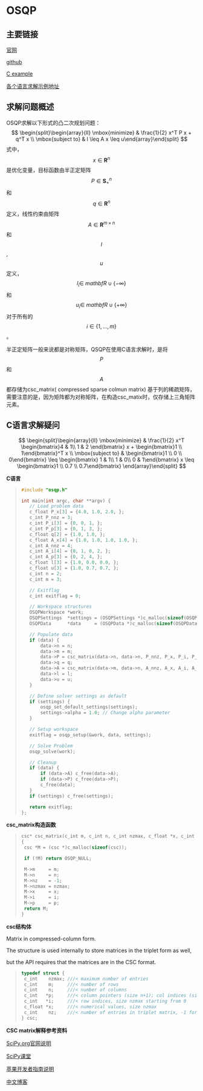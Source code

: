 # OSQP

## 主要链接

[官网]( https://osqp.org/ )

[github]( https://github.com/oxfordcontrol/osqp )

[C example]( https://github.com/oxfordcontrol/osqp/tree/master/examples )

[各个语言求解示例地址]( https://osqp.org/docs/examples/setup-and-solve.html )

## 求解问题概述

OSQP求解以下形式的凸二次规划问题：
$$
\begin{split}\begin{array}{ll}  \mbox{minimize} & \frac{1}{2} x^T P x + q^T x \\  \mbox{subject to} & l \leq A x \leq u\end{array}\end{split}
$$
式中，$$ x\in\mathbf{R}^{n}$$是优化变量，目标函数由半正定矩阵$$ P\in\mathbf{S}^{n}_{+}$$和$$ q\in\mathbf{R}^{n}$$定义，线性约束由矩阵$$ A \in\mathbf{R}^{m \times n} $$和$$ l $$, $$ u $$定义，$$ l_{i} \in\ mathbf{R} \cup \{ -\infty\} $$和$$ u_{i} \in\ mathbf{R} \cup \{ +\infty\} $$ 对于所有的$$ i \in \{1,\ldots,m\} $$。



半正定矩阵一般来说都是对称矩阵，QSQP在使用C语言求解时，是将 $$ P $$ 和 $$ A $$ 都存储为csc_matrix( compressed sparse colmun matrix) 基于列的稀疏矩阵，需要注意的是，因为矩阵都为对称矩阵，在构造csc_matix时，仅存储上三角矩阵元素。

## C语言求解疑问

$$
\begin{split}\begin{array}{ll}
  \mbox{minimize} & \frac{1}{2} x^T \begin{bmatrix}4 & 1\\ 1 & 2 \end{bmatrix} x + \begin{bmatrix}1 \\ 1\end{bmatrix}^T x \\
  \mbox{subject to} & \begin{bmatrix}1 \\ 0 \\ 0\end{bmatrix} \leq \begin{bmatrix} 1 & 1\\ 1 & 0\\ 0 & 1\end{bmatrix} x \leq  \begin{bmatrix}1 \\ 0.7 \\ 0.7\end{bmatrix}
\end{array}\end{split}
$$



**C语言**

>```c
>#include "osqp.h"
>
>int main(int argc, char **argv) {
>    // Load problem data
>    c_float P_x[3] = {4.0, 1.0, 2.0, };
>    c_int P_nnz = 3;
>    c_int P_i[3] = {0, 0, 1, };
>    c_int P_p[3] = {0, 1, 3, };
>    c_float q[2] = {1.0, 1.0, };
>    c_float A_x[4] = {1.0, 1.0, 1.0, 1.0, };
>    c_int A_nnz = 4;
>    c_int A_i[4] = {0, 1, 0, 2, };
>    c_int A_p[3] = {0, 2, 4, };
>    c_float l[3] = {1.0, 0.0, 0.0, };
>    c_float u[3] = {1.0, 0.7, 0.7, };
>    c_int n = 2;
>    c_int m = 3;
>
>    // Exitflag
>    c_int exitflag = 0;
>
>    // Workspace structures
>    OSQPWorkspace *work;
>    OSQPSettings  *settings = (OSQPSettings *)c_malloc(sizeof(OSQPSettings));
>    OSQPData      *data     = (OSQPData *)c_malloc(sizeof(OSQPData));
>
>    // Populate data
>    if (data) {
>        data->n = n;
>        data->m = m;
>        data->P = csc_matrix(data->n, data->n, P_nnz, P_x, P_i, P_p);
>        data->q = q;
>        data->A = csc_matrix(data->m, data->n, A_nnz, A_x, A_i, A_p);
>        data->l = l;
>        data->u = u;
>    }
>
>    // Define solver settings as default
>    if (settings) {
>        osqp_set_default_settings(settings);
>        settings->alpha = 1.0; // Change alpha parameter
>    }
>
>    // Setup workspace
>    exitflag = osqp_setup(&work, data, settings);
>
>    // Solve Problem
>    osqp_solve(work);
>
>    // Cleanup
>    if (data) {
>        if (data->A) c_free(data->A);
>        if (data->P) c_free(data->P);
>        c_free(data);
>    }
>    if (settings) c_free(settings);
>
>    return exitflag;
>};
>```

**csc_matrix构造函数**

>```c
>csc* csc_matrix(c_int m, c_int n, c_int nzmax, c_float *x, c_int *i, c_int *p)
>{
>  csc *M = (csc *)c_malloc(sizeof(csc));
>
>  if (!M) return OSQP_NULL;
>
>  M->m     = m;
>  M->n     = n;
>  M->nz    = -1;
>  M->nzmax = nzmax;
>  M->x     = x;
>  M->i     = i;
>  M->p     = p;
>  return M;
>}
>```

**csc结构体**

Matrix in compressed-column form.

The structure is used internally to store matrices in the triplet form as well,

but the API requires that the matrices are in the CSC format.

>```C
>typedef struct {
>  c_int    nzmax; ///< maximum number of entries
>  c_int    m;     ///< number of rows
>  c_int    n;     ///< number of columns
>  c_int   *p;     ///< column pointers (size n+1); col indices (size nzmax) start from 0 when using triplet format (direct KKT matrix formation)
>  c_int   *i;     ///< row indices, size nzmax starting from 0
>  c_float *x;     ///< numerical values, size nzmax
>  c_int    nz;    ///< number of entries in triplet matrix, -1 for csc
>} csc;
>```



**CSC matrix解释参考资料**

[SciPy.org官网说明]( https://docs.scipy.org/doc/scipy/reference/generated/scipy.sparse.csc_matrix.html )

[SciPy课堂]( http://scipy-lectures.org/advanced/scipy_sparse/csc_matrix.html )

[苹果开发者指南说明]( https://developer.apple.com/documentation/accelerate/creating_sparse_matrices )

[中文博客]( https://www.cnblogs.com/rollenholt/p/5960523.html )

